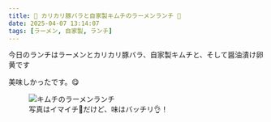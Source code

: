 ```yaml
---
title: 🍜 カリカリ豚バラと自家製キムチのラーメンランチ 🥢
date: 2025-04-07 13:14:07
tags: [ラーメン, 自家製, ランチ]
---
```

今日のランチはラーメンとカリカリ豚バラ、自家製キムチと、そして醤油漬け卵黄です

美味しかったです。😋

<!-- markdownlint-disable no-inline-html -->
<figure>
  <img src="/images/2025-04-07/lunch.webp" alt="キムチのラーメンランチ">
  <figcaption>写真はイマイチ📸だけど、味はバッチリ👌！</figcaption>
</figure>


